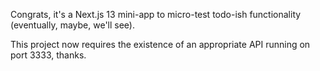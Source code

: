 Congrats, it's a Next.js 13 mini-app to micro-test todo-ish functionality (eventually, maybe, we'll see).

This project now requires the existence of an appropriate API running on port 3333, thanks.